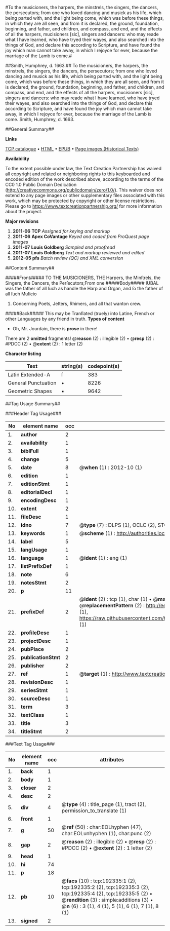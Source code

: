 #To the musicioners, the harpers, the minstrels, the singers, the dancers, the persecutors; from one who loved dancing and musick as his life, which being parted with, and the light being come, which was before these things, in which they are all seen, and from it is declared, the ground, foundation, beginning, and father, and children, and compass, and end, and the effects of all the harpers, mucisioners [sic], singers and dancers: who may reade what I have learned, who have tryed their wayes, and also searched into the things of God, and declare this according to Scripture, and have found the joy which man cannot take away, in which I rejoyce for ever, because the marriage of the Lamb is come.#

##Smith, Humphrey, d. 1663.##
To the musicioners, the harpers, the minstrels, the singers, the dancers, the persecutors; from one who loved dancing and musick as his life, which being parted with, and the light being come, which was before these things, in which they are all seen, and from it is declared, the ground, foundation, beginning, and father, and children, and compass, and end, and the effects of all the harpers, mucisioners [sic], singers and dancers: who may reade what I have learned, who have tryed their wayes, and also searched into the things of God, and declare this according to Scripture, and have found the joy which man cannot take away, in which I rejoyce for ever, because the marriage of the Lamb is come.
Smith, Humphrey, d. 1663.

##General Summary##

**Links**

[TCP catalogue](http://www.ota.ox.ac.uk/tcp/)  • 
[HTML](http://tei.it.ox.ac.uk/tcp/Texts-HTML/free/B10/B10049.html)  • 
[EPUB](http://tei.it.ox.ac.uk/tcp/Texts-EPUB/free/B10/B10049.epub) • 
[Page images (Historical Texts)](https://historicaltexts.jisc.ac.uk/eebo-124064284e)

**Availability**

To the extent possible under law, the Text Creation Partnership has waived all copyright and related or neighboring rights to this keyboarded and encoded edition of the work described above, according to the terms of the CC0 1.0 Public Domain Dedication (http://creativecommons.org/publicdomain/zero/1.0/). This waiver does not extend to any page images or other supplementary files associated with this work, which may be protected by copyright or other license restrictions. Please go to https://www.textcreationpartnership.org/ for more information about the project.

**Major revisions**

1. __2011-06__ __TCP__ *Assigned for keying and markup*
1. __2011-06__ __Apex CoVantage__ *Keyed and coded from ProQuest page images*
1. __2011-07__ __Louis Goldberg__ *Sampled and proofread*
1. __2011-07__ __Louis Goldberg__ *Text and markup reviewed and edited*
1. __2012-05__ __pfs__ *Batch review (QC) and XML conversion*

##Content Summary##

#####Front#####
 TO THE MUSICIONERS, THE Harpers, the Minſtrels, the Singers, the Dancers, the Perſecutors;From one 
#####Body#####
IUBAL was the father of all ſuch as handle the Harp and Organ, and ſo the father of all ſuch Muſicio
1. Concerning Poets, Jeſters, Rhimers, and all that wanton crew.

#####Back#####
This may be Tranſlated (truely) into Latine, French or other Languages by any friend in truth.
**Types of content**

  * Oh, Mr. Jourdain, there is **prose** in there!

There are 2 **omitted** fragments! 
 @__reason__ (2) : illegible (2)  •  @__resp__ (2) : #PDCC (2)  •  @__extent__ (2) : 1 letter (2)

**Character listing**


|Text|string(s)|codepoint(s)|
|---|---|---|
|Latin Extended-A|ſ|383|
|General Punctuation|•|8226|
|Geometric Shapes|▪|9642|

##Tag Usage Summary##

###Header Tag Usage###

|No|element name|occ|attributes|
|---|---|---|---|
|1.|__author__|2||
|2.|__availability__|1||
|3.|__biblFull__|1||
|4.|__change__|5||
|5.|__date__|8| @__when__ (1) : 2012-10 (1)|
|6.|__edition__|1||
|7.|__editionStmt__|1||
|8.|__editorialDecl__|1||
|9.|__encodingDesc__|1||
|10.|__extent__|2||
|11.|__fileDesc__|1||
|12.|__idno__|7| @__type__ (7) : DLPS (1), OCLC (2), STC (2), EEBO-CITATION (1), VID (1)|
|13.|__keywords__|1| @__scheme__ (1) : http://authorities.loc.gov/ (1)|
|14.|__label__|5||
|15.|__langUsage__|1||
|16.|__language__|1| @__ident__ (1) : eng (1)|
|17.|__listPrefixDef__|1||
|18.|__note__|6||
|19.|__notesStmt__|2||
|20.|__p__|11||
|21.|__prefixDef__|2| @__ident__ (2) : tcp (1), char (1)  •  @__matchPattern__ (2) : ([0-9\-]+):([0-9IVX]+) (1), (.+) (1)  •  @__replacementPattern__ (2) : http://eebo.chadwyck.com/downloadtiff?vid=$1&page=$2 (1), https://raw.githubusercontent.com/textcreationpartnership/Texts/master/tcpchars.xml#$1 (1)|
|22.|__profileDesc__|1||
|23.|__projectDesc__|1||
|24.|__pubPlace__|2||
|25.|__publicationStmt__|2||
|26.|__publisher__|2||
|27.|__ref__|1| @__target__ (1) : http://www.textcreationpartnership.org/docs/. (1)|
|28.|__revisionDesc__|1||
|29.|__seriesStmt__|1||
|30.|__sourceDesc__|1||
|31.|__term__|3||
|32.|__textClass__|1||
|33.|__title__|3||
|34.|__titleStmt__|2||


###Text Tag Usage###

|No|element name|occ|attributes|
|---|---|---|---|
|1.|__back__|1||
|2.|__body__|1||
|3.|__closer__|2||
|4.|__desc__|2||
|5.|__div__|4| @__type__ (4) : title_page (1), tract (2), permission_to_translate (1)|
|6.|__front__|1||
|7.|__g__|50| @__ref__ (50) : char:EOLhyphen (47), char:EOLunhyphen (1), char:punc (2)|
|8.|__gap__|2| @__reason__ (2) : illegible (2)  •  @__resp__ (2) : #PDCC (2)  •  @__extent__ (2) : 1 letter (2)|
|9.|__head__|1||
|10.|__hi__|74||
|11.|__p__|18||
|12.|__pb__|10| @__facs__ (10) : tcp:192335:1 (2), tcp:192335:2 (2), tcp:192335:3 (2), tcp:192335:4 (2), tcp:192335:5 (2)  •  @__rendition__ (3) : simple:additions (3)  •  @__n__ (6) : 3 (1), 4 (1), 5 (1), 6 (1), 7 (1), 8 (1)|
|13.|__signed__|2||
